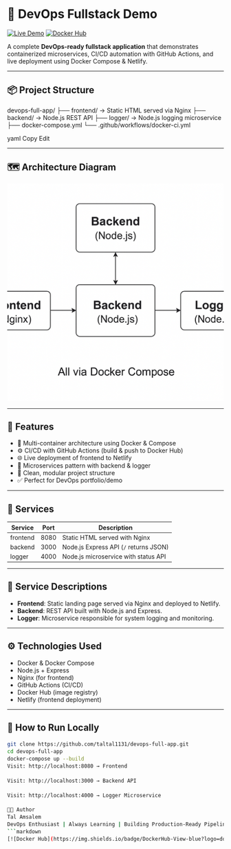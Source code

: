 # 🐳 DevOps Fullstack Demo

[![Live Demo](https://img.shields.io/badge/Live-Demo-green?logo=netlify)](https://devops-app-tal.netlify.app/)
[![Docker Hub](https://img.shields.io/badge/DockerHub-Images-blue?logo=docker)](https://hub.docker.com/u/taltal1131)

A complete **DevOps-ready fullstack application** that demonstrates containerized microservices, CI/CD automation with GitHub Actions, and live deployment using Docker Compose & Netlify.

---

## 📦 Project Structure

devops-full-app/
├── frontend/ → Static HTML served via Nginx
├── backend/ → Node.js REST API
├── logger/ → Node.js logging microservice
├── docker-compose.yml
└── .github/workflows/docker-ci.yml

yaml
Copy
Edit

---

## 🗺️ Architecture Diagram

![Architecture](architecture.png)

---

## 🚀 Features

- 🐳 Multi-container architecture using Docker & Compose  
- ⚙️ CI/CD with GitHub Actions (build & push to Docker Hub)  
- 🌐 Live deployment of frontend to Netlify  
- 🧩 Microservices pattern with backend & logger  
- 📁 Clean, modular project structure  
- ✅ Perfect for DevOps portfolio/demo

---

## 📂 Services

| Service  | Port | Description                          |
|----------|------|--------------------------------------|
| frontend | 8080 | Static HTML served with Nginx        |
| backend  | 3000 | Node.js Express API (`/` returns JSON) |
| logger   | 4000 | Node.js microservice with status API |

---

## 🧩 Service Descriptions

- **Frontend**: Static landing page served via Nginx and deployed to Netlify.  
- **Backend**: REST API built with Node.js and Express.  
- **Logger**: Microservice responsible for system logging and monitoring.

---

## ⚙️ Technologies Used

- Docker & Docker Compose  
- Node.js + Express  
- Nginx (for frontend)  
- GitHub Actions (CI/CD)  
- Docker Hub (image registry)  
- Netlify (frontend deployment)

---

## 🧪 How to Run Locally

```bash
git clone https://github.com/taltal1131/devops-full-app.git
cd devops-full-app
docker-compose up --build
Visit: http://localhost:8080 → Frontend

Visit: http://localhost:3000 → Backend API

Visit: http://localhost:4000 → Logger Microservice

👨‍💻 Author
Tal Amsalem
DevOps Enthusiast | Always Learning | Building Production-Ready Pipelines 🚀
```markdown
[![Docker Hub](https://img.shields.io/badge/DockerHub-View-blue?logo=docker)](https://hub.docker.com/u/taltal1131)